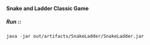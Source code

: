 #### Snake and Ladder Classic Game

##### Run ::

```
java -jar out/artifacts/SnakeLadder/SnakeLadder.jar
```
